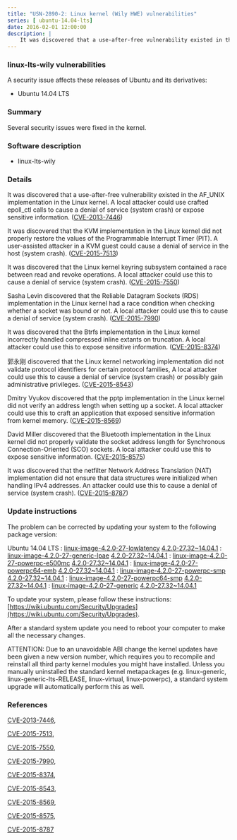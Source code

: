 ```yaml
---
title: "USN-2890-2: Linux kernel (Wily HWE) vulnerabilities"
series: [ ubuntu-14.04-lts]
date: 2016-02-01 12:00:00
description: |
    It was discovered that a use-after-free vulnerability existed in the AF_UNIX implementation in the Linux kernel. A local attacker could use crafted epoll_ctl calls to cause a denial of service (system crash) or expose sensitive information. ([CVE-2013-7446](http://people.ubuntu.com/~ubuntu-security/cve/CVE-2013-7446))
--- 
```

 
### linux-lts-wily vulnerabilities

A security issue affects these releases of Ubuntu and its derivatives:

* Ubuntu 14.04 LTS

### Summary

Several security issues were fixed in the kernel. 

### Software description

* linux-lts-wily 

### Details

It was discovered that a use-after-free vulnerability existed in the AF_UNIX implementation in the Linux kernel. A local attacker could use crafted epoll_ctl calls to cause a denial of service (system crash) or expose sensitive information. ([CVE-2013-7446](http://people.ubuntu.com/~ubuntu-security/cve/CVE-2013-7446))

It was discovered that the KVM implementation in the Linux kernel did not properly restore the values of the Programmable Interrupt Timer (PIT). A user-assisted attacker in a KVM guest could cause a denial of service in the host (system crash). ([CVE-2015-7513](http://people.ubuntu.com/~ubuntu-security/cve/CVE-2015-7513))

It was discovered that the Linux kernel keyring subsystem contained a race between read and revoke operations. A local attacker could use this to cause a denial of service (system crash). ([CVE-2015-7550](http://people.ubuntu.com/~ubuntu-security/cve/CVE-2015-7550))

Sasha Levin discovered that the Reliable Datagram Sockets (RDS) implementation in the Linux kernel had a race condition when checking whether a socket was bound or not. A local attacker could use this to cause a denial of service (system crash). ([CVE-2015-7990](http://people.ubuntu.com/~ubuntu-security/cve/CVE-2015-7990))

It was discovered that the Btrfs implementation in the Linux kernel incorrectly handled compressed inline extants on truncation. A local attacker could use this to expose sensitive information. ([CVE-2015-8374](http://people.ubuntu.com/~ubuntu-security/cve/CVE-2015-8374))

郭永刚 discovered that the Linux kernel networking implementation did not validate protocol identifiers for certain protocol families, A local attacker could use this to cause a denial of service (system crash) or possibly gain administrative privileges. ([CVE-2015-8543](http://people.ubuntu.com/~ubuntu-security/cve/CVE-2015-8543))

Dmitry Vyukov discovered that the pptp implementation in the Linux kernel did not verify an address length when setting up a socket. A local attacker could use this to craft an application that exposed sensitive information from kernel memory. ([CVE-2015-8569](http://people.ubuntu.com/~ubuntu-security/cve/CVE-2015-8569))

David Miller discovered that the Bluetooth implementation in the Linux kernel did not properly validate the socket address length for Synchronous Connection-Oriented (SCO) sockets. A local attacker could use this to expose sensitive information. ([CVE-2015-8575](http://people.ubuntu.com/~ubuntu-security/cve/CVE-2015-8575))

It was discovered that the netfilter Network Address Translation (NAT) implementation did not ensure that data structures were initialized when handling IPv4 addresses. An attacker could use this to cause a denial of service (system crash). ([CVE-2015-8787](http://people.ubuntu.com/~ubuntu-security/cve/CVE-2015-8787)) 

### Update instructions

The problem can be corrected by updating your system to the following package version:

Ubuntu 14.04 LTS
 : [linux-image-4.2.0-27-lowlatency](https://launchpad.net/ubuntu/+source/linux-lts-wily) <span> [4.2.0-27.32~14.04.1](https://launchpad.net/ubuntu/+source/linux-lts-wily/4.2.0-27.32~14.04.1) </span> 
 : [linux-image-4.2.0-27-generic-lpae](https://launchpad.net/ubuntu/+source/linux-lts-wily) <span> [4.2.0-27.32~14.04.1](https://launchpad.net/ubuntu/+source/linux-lts-wily/4.2.0-27.32~14.04.1) </span> 
 : [linux-image-4.2.0-27-powerpc-e500mc](https://launchpad.net/ubuntu/+source/linux-lts-wily) <span> [4.2.0-27.32~14.04.1](https://launchpad.net/ubuntu/+source/linux-lts-wily/4.2.0-27.32~14.04.1) </span> 
 : [linux-image-4.2.0-27-powerpc64-emb](https://launchpad.net/ubuntu/+source/linux-lts-wily) <span> [4.2.0-27.32~14.04.1](https://launchpad.net/ubuntu/+source/linux-lts-wily/4.2.0-27.32~14.04.1) </span> 
 : [linux-image-4.2.0-27-powerpc-smp](https://launchpad.net/ubuntu/+source/linux-lts-wily) <span> [4.2.0-27.32~14.04.1](https://launchpad.net/ubuntu/+source/linux-lts-wily/4.2.0-27.32~14.04.1) </span> 
 : [linux-image-4.2.0-27-powerpc64-smp](https://launchpad.net/ubuntu/+source/linux-lts-wily) <span> [4.2.0-27.32~14.04.1](https://launchpad.net/ubuntu/+source/linux-lts-wily/4.2.0-27.32~14.04.1) </span> 
 : [linux-image-4.2.0-27-generic](https://launchpad.net/ubuntu/+source/linux-lts-wily) <span> [4.2.0-27.32~14.04.1](https://launchpad.net/ubuntu/+source/linux-lts-wily/4.2.0-27.32~14.04.1) </span> 

To update your system, please follow these instructions: [https://wiki.ubuntu.com/Security/Upgrades](https://wiki.ubuntu.com/Security/Upgrades).

After a standard system update you need to reboot your computer to make all the necessary changes.

ATTENTION: Due to an unavoidable ABI change the kernel updates have been given a new version number, which requires you to recompile and reinstall all third party kernel modules you might have installed. Unless you manually uninstalled the standard kernel metapackages (e.g. linux-generic, linux-generic-lts-RELEASE, linux-virtual, linux-powerpc), a standard system upgrade will automatically perform this as well. 

### References

 [CVE-2013-7446](http://people.ubuntu.com/~ubuntu-security/cve/CVE-2013-7446), 

 [CVE-2015-7513](http://people.ubuntu.com/~ubuntu-security/cve/CVE-2015-7513), 

 [CVE-2015-7550](http://people.ubuntu.com/~ubuntu-security/cve/CVE-2015-7550), 

 [CVE-2015-7990](http://people.ubuntu.com/~ubuntu-security/cve/CVE-2015-7990), 

 [CVE-2015-8374](http://people.ubuntu.com/~ubuntu-security/cve/CVE-2015-8374), 

 [CVE-2015-8543](http://people.ubuntu.com/~ubuntu-security/cve/CVE-2015-8543), 

 [CVE-2015-8569](http://people.ubuntu.com/~ubuntu-security/cve/CVE-2015-8569), 

 [CVE-2015-8575](http://people.ubuntu.com/~ubuntu-security/cve/CVE-2015-8575), 

 [CVE-2015-8787](http://people.ubuntu.com/~ubuntu-security/cve/CVE-2015-8787)
 
